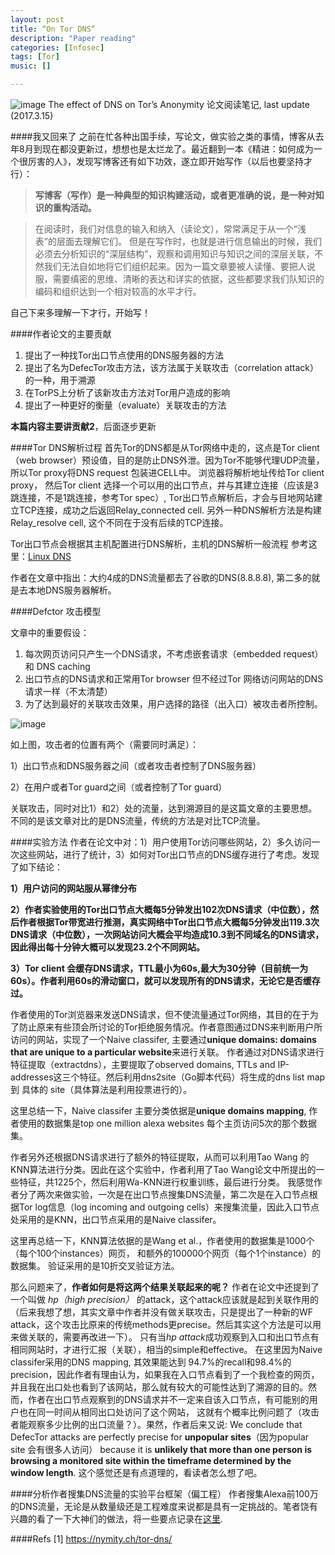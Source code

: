 ```yaml
---
layout: post
title: “On Tor DNS“
description: "Paper reading"
categories: [Infosec]
tags: [Tor]
music: []

---
```


![image](https://nymity.ch/tor-dns/img/overview.png)
The effect of DNS on Tor’s Anonymity 论文阅读笔记, last update (2017.3.15)
<!-- more -->

####我又回来了
之前在忙各种出国手续，写论文，做实验之类的事情，博客从去年8月到现在都没更新过，想想也是太烂龙了。最近翻到一本《精进：如何成为一个很厉害的人》，发现写博客还有如下功效，遂立即开始写作（以后也要坚持才行）：

>**写博客（写作）是一种典型的知识构建活动，或者更准确的说，是一种对知识的重构活动。**

> 在阅读时，我们对信息的输入和纳入（读论文），常常满足于从一个“浅表”的层面去理解它们。 但是在写作时，也就是进行信息输出的时候，我们必须去分析知识的“深层结构”，观察和调用知识与知识之间的深层关联，不然我们无法自如地将它们组织起来。因为一篇文章要被人读懂、要把人说服，需要缜密的思维、清晰的表达和详实的依据，这些都要求我们队知识的编码和组织达到一个相对较高的水平才行。

自己下来多理解一下才行，开始写！

####作者论文的主要贡献

1. 提出了一种找Tor出口节点使用的DNS服务器的方法
2. 提出了名为DefecTor攻击方法，该方法属于关联攻击（correlation attack）的一种，用于溯源
3. 在TorPS上分析了该新攻击方法对Tor用户造成的影响
4. 提出了一种更好的衡量（evaluate）关联攻击的方法

**本篇内容主要讲贡献2**，后面逐步更新

####Tor DNS解析过程
首先Tor的DNS都是从Tor网络中走的，这点是Tor client （web browser）预设值，目的是防止DNS外泄。因为Tor不能够代理UDP流量，所以Tor proxy将DNS request 包装进CELL中。 浏览器将解析地址传给Tor client proxy， 然后Tor client 选择一个可以用的出口节点，并与其建立连接（应该是3跳连接，不是1跳连接，参考Tor spec）, Tor出口节点解析后，才会与目地网站建立TCP连接，成功之后返回Relay_connected cell. 另外一种DNS解析方法是构建Relay_resolve cell, 这个不同在于没有后续的TCP连接。

Tor出口节点会根据其主机配置进行DNS解析，主机的DNS解析一般流程 参考这里：[Linux DNS](http://blog.csdn.net/wy5761/article/details/19485761)

作者在文章中指出：大约4成的DNS流量都去了谷歌的DNS(8.8.8.8), 第二多的就是去本地DNS服务器解析。

####Defctor 攻击模型

文章中的重要假设：

1. 每次网页访问只产生一个DNS请求，不考虑嵌套请求（embedded request）和 DNS caching
2. 出口节点的DNS请求和正常用Tor browser 但不经过Tor 网络访问网站的DNS请求一样（不太清楚）
3. 为了达到最好的关联攻击效果，用户选择的路径（出入口）被攻击者所控制。

![image](http://i1-news.softpedia-static.com/images/news2/if-it-wanted-google-could-deanonymize-a-large-number-of-tor-connections-508863-3.png)

如上图，攻击者的位置有两个（需要同时满足）： 

1）出口节点和DNS服务器之间（或者攻击者控制了DNS服务器）

2）在用户或者Tor guard之间（或者控制了Tor guard）

关联攻击，同时对比1）和2）处的流量，达到溯源目的是这篇文章的主要思想。不同的是该文章对比的是DNS流量，传统的方法是对比TCP流量。

####实验方法
作者在论文中对：1）用户使用Tor访问哪些网站，2）多久访问一次这些网站，进行了统计，3）如何对Tor出口节点的DNS缓存进行了考虑。发现了如下结论：

**1）用户访问的网站服从幂律分布**

**2）作者实验使用的Tor出口节点大概每5分钟发出102次DNS请求（中位数），然后作者根据Tor带宽进行推测，真实网络中Tor出口节点大概每5分钟发出119.3次DNS请求（中位数），一次网站访问大概会平均造成10.3到不同域名的DNS请求，因此得出每十分钟大概可以发现23.2个不同网站。**

**3）Tor client 会缓存DNS请求，TTL最小为60s,最大为30分钟（目前统一为60s）。作者利用60s的滑动窗口，就可以发现所有的DNS请求，无论它是否缓存过。**

作者使用的Tor浏览器来发送DNS请求，但不使流量通过Tor网络，其目的在于为了防止原来有些顶会所讨论的Tor拒绝服务情况。作者意图通过DNS来判断用户所访问的网站，实现了一个Naive classifer, 主要通过**unique domains: domains that are unique to a particular website**来进行关联。 作者通过对DNS请求进行特征提取（extractdns），主要提取了observed domains, TTLs and IP-addresses这三个特征。然后利用dns2site（Go脚本代码）将生成的dns list map 到 具体的 site（具体算法是利用投票进行的）。

这里总结一下，Naive classifer 主要分类依据是**unique domains mapping**, 作者使用的数据集是top one million alexa websites 每个主页访问5次的那个数据集。

作者另外还根据DNS请求进行了额外的特征提取，从而可以利用Tao Wang 的 KNN算法进行分类。因此在这个实验中，作者利用了Tao Wang论文中所提出的一些特征，共1225个，然后利用Wa-KNN进行权重训练，最后进行分类。 我感觉作者分了两次来做实验，一次是在出口节点搜集DNS流量，第二次是在入口节点根据Tor log信息（log incoming and outgoing cells）来搜集流量，因此入口节点处采用的是KNN，出口节点采用的是Naive classifer。 

这里再总结一下，KNN算法依据的是Wang et al.，作者使用的数据集是1000个（每个100个instances）网页， 和额外的100000个网页（每个1个instance）的数据集。 验证采用的是10折交叉验证方法。

那么问题来了，**作者如何是将这两个结果关联起来的呢？** 作者在论文中还提到了一个叫做 *hp（high precision）* 的attack，这个attack应该就是起到关联作用的（后来我想了想，其实文章中作者并没有做关联攻击，只是提出了一种新的WF attack，这个攻击比原来的传统methods更precise。然后其实这个方法是可以用来做关联的，需要再改进一下）。 只有当*hp attack*成功观察到入口和出口节点有相同网站时，才进行汇报（关联），相当的simple和effective。 在这里因为Naive classifer采用的DNS mapping, 其效果能达到 94.7%的recall和98.4%的precision，因此作者有理由认为，如果我在入口节点看到了一个我检查的网页，并且我在出口处也看到了该网站，那么就有较大的可能性达到了溯源的目的。然而，作者在出口节点观察到的DNS请求并不一定来自该入口节点，有可能别的用户也在同一时间从相同出口处访问了这个网站， 这就有个概率比例问题了（攻击者能观察多少比例的出口流量？）。果然，作者后来又说: We conclude that DefecTor attacks are perfectly precise for **unpopular sites**（因为popular site 会有很多人访问） because it is **unlikely that more than one person is browsing a monitored site within the timeframe determined by the window length**. 这个感觉还是有点道理的，看读者怎么想了吧。


####分析作者搜集DNS流量的实验平台框架（偏工程）
作者搜集Alexa前100万的DNS流量，无论是从数量级还是工程难度来说都是具有一定挑战的。笔者饶有兴趣的看了一下大神们的做法，将一些要点记录在[这里](http://jasonzhuo.com/GolangRelated/).



####Refs
[1] https://nymity.ch/tor-dns/


